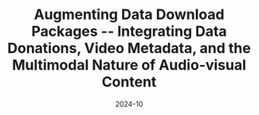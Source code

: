 ---
title: "Augmenting Data Download Packages -- Integrating Data Donations, Video Metadata, and the Multimodal Nature of Audio-visual Content"
collection: publications
permalink: /publication/2024-10-Augmenting-Data-Download-Packages-Integrating-Data-Donations-Video-Metadata-and-the-Multimodal-Nature-of-Audio-visual-Content
date: 2024-10
venue: 'methods data analyses'
citation: ' Lion Wedel,  Jakob Ohme,  Theo Araujo, &quot;Augmenting Data Download Packages -- Integrating Data Donations, Video Metadata, and the Multimodal Nature of Audio-visual Content.&quot; methods data analyses, 1900.'
doi: '10.12758/mda.2024.08'
---